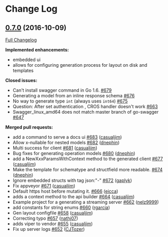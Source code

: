 # Change Log

## [0.7.0](https://github.com/istforks/go-swagger/tree/0.7.0) (2016-10-09)
[Full Changelog](https://github.com/istforks/go-swagger/compare/0.6.0...0.7.0)

**Implemented enhancements:**

- embedded ui
- allows for configuring generation process for layout on disk and templates

**Closed issues:**

- Can't install swagger command in Go 1.6. [\#679](https://github.com/istforks/go-swagger/issues/679)
- Generating a model from an inline response schema [\#676](https://github.com/istforks/go-swagger/issues/676)
- No way to generate type `int` \(always uses `int64`\) [\#675](https://github.com/istforks/go-swagger/issues/675)
- Question: After set authentication , CROS handler doesn't work [\#663](https://github.com/istforks/go-swagger/issues/663)
- Swagger\_linux\_amd64 does not match master branch of go-swagger [\#647](https://github.com/istforks/go-swagger/issues/647)

**Merged pull requests:**

- add a command to serve a docs ui [\#683](https://github.com/istforks/go-swagger/pull/683) ([casualjim](https://github.com/casualjim))
- Allow x-nullable for nested models [\#682](https://github.com/istforks/go-swagger/pull/682) ([dnephin](https://github.com/dnephin))
- Multi success for client [\#681](https://github.com/istforks/go-swagger/pull/681) ([casualjim](https://github.com/casualjim))
- Bug fixes for generating operation models [\#680](https://github.com/istforks/go-swagger/pull/680) ([dnephin](https://github.com/dnephin))
- add a NewXxxParamsWithContext method to the generated client [\#677](https://github.com/istforks/go-swagger/pull/677) ([casualjim](https://github.com/casualjim))
- Make the template for schematype and structfield  more readable. [\#674](https://github.com/istforks/go-swagger/pull/674) ([dnephin](https://github.com/dnephin))
- Ignore embedded structs with tag json:"-" [\#672](https://github.com/istforks/go-swagger/pull/672) ([gaplyk](https://github.com/gaplyk))
- Fix appveyor [\#671](https://github.com/istforks/go-swagger/pull/671) ([casualjim](https://github.com/casualjim))
- Default https host before mutating it. [\#666](https://github.com/istforks/go-swagger/pull/666) ([eicca](https://github.com/eicca))
- adds a context method to the api builder [\#664](https://github.com/istforks/go-swagger/pull/664) ([casualjim](https://github.com/casualjim))
- Example project for a generating a streaming server [\#662](https://github.com/istforks/go-swagger/pull/662) ([nelz9999](https://github.com/nelz9999))
- add constants for string enums [\#660](https://github.com/istforks/go-swagger/pull/660) ([rgarcia](https://github.com/rgarcia))
- Gen layout configfile [\#658](https://github.com/istforks/go-swagger/pull/658) ([casualjim](https://github.com/casualjim))
- Correcting typo [\#657](https://github.com/istforks/go-swagger/pull/657) ([nathj07](https://github.com/nathj07))
- adds viper to vendor [\#655](https://github.com/istforks/go-swagger/pull/655) ([casualjim](https://github.com/casualjim))
- Fix up server logs [\#652](https://github.com/istforks/go-swagger/pull/652) ([CJTozer](https://github.com/CJTozer))

